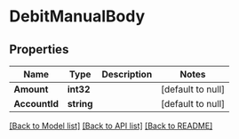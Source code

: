# DebitManualBody

## Properties
Name | Type | Description | Notes
------------ | ------------- | ------------- | -------------
**Amount** | **int32** |  | [default to null]
**AccountId** | **string** |  | [default to null]

[[Back to Model list]](../README.md#documentation-for-models) [[Back to API list]](../README.md#documentation-for-api-endpoints) [[Back to README]](../README.md)

